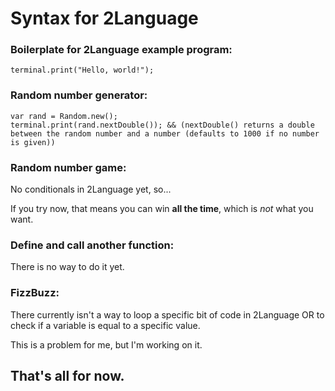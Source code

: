 # Syntax for 2Language

### Boilerplate for 2Language example program:
```
terminal.print("Hello, world!");
```

### Random number generator:
```
var rand = Random.new();
terminal.print(rand.nextDouble()); && (nextDouble() returns a double between the random number and a number (defaults to 1000 if no number is given))
```
### Random number game:

No conditionals in 2Language yet, so...

If you try now, that means you can win **all the time**, which is _not_ what you want.

### Define and call another function:
There is no way to do it yet.

### FizzBuzz:

There currently isn't a way to loop a specific bit of code in 2Language OR to check if a variable is equal to a specific value.

This is a problem for me, but I'm working on it.


## That's all for now.